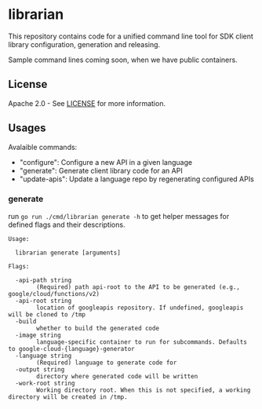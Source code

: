 # librarian

This repository contains code for a unified command line tool for
SDK client library configuration, generation and releasing.

Sample command lines coming soon, when we have public containers.

## License

Apache 2.0 - See [LICENSE] for more information.

[contributing]: CONTRIBUTING.md
[license]: LICENSE


## Usages

Avalaible commands:
- "configure": Configure a new API in a given language
- "generate": Generate client library code for an API
- "update-apis": Update a language repo by regenerating configured APIs

### generate

run `go run ./cmd/librarian generate -h` to get helper messages for defined flags and their descriptions.

```
Usage:

  librarian generate [arguments]

Flags:

  -api-path string
        (Required) path api-root to the API to be generated (e.g., google/cloud/functions/v2)
  -api-root string
        location of googleapis repository. If undefined, googleapis will be cloned to /tmp
  -build
        whether to build the generated code
  -image string
        language-specific container to run for subcommands. Defaults to google-cloud-{language}-generator
  -language string
        (Required) language to generate code for
  -output string
        directory where generated code will be written
  -work-root string
        Working directory root. When this is not specified, a working directory will be created in /tmp.
```